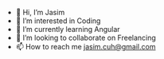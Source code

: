 - 👋 Hi, I’m Jasim
- 👀 I’m interested in Coding
- 🌱 I’m currently learning Angular
- 💞️ I’m looking to collaborate on Freelancing
- 📫 How to reach me jasim.cuh@gmail.com

<!---
Jasimcuh/Jasimcuh is a ✨ special ✨ repository because its `README.md` (this file) appears on your GitHub profile.
You can click the Preview link to take a look at your changes.
--->
